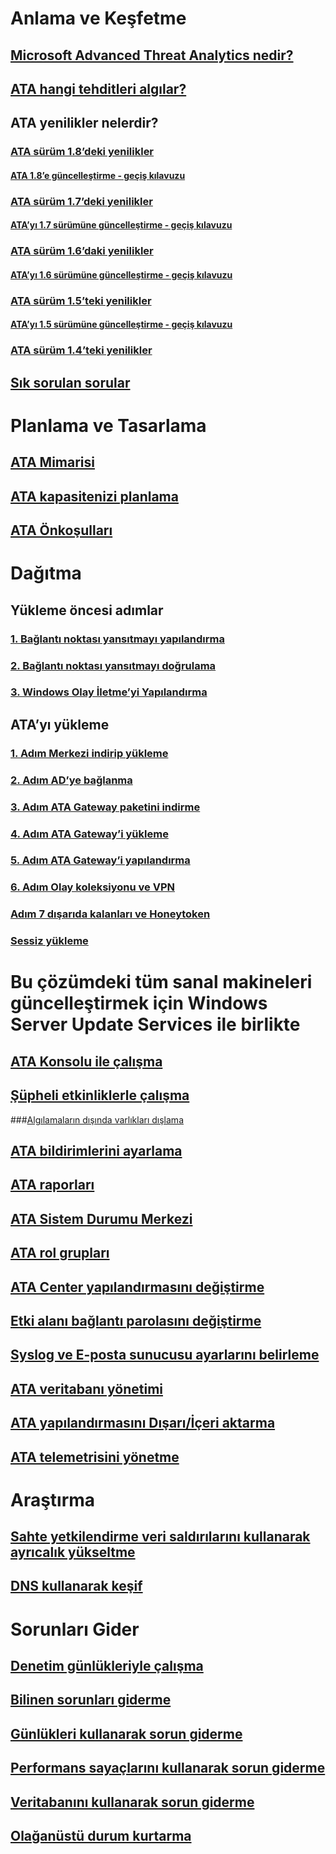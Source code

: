 # Anlama ve Keşfetme
## [Microsoft Advanced Threat Analytics nedir?](what-is-ata.md)
## [ATA hangi tehditleri algılar?](ata-threats.md)
## ATA yenilikler nelerdir?
### [ ATA sürüm 1.8’deki yenilikler](whats-new-version-1.8.md)
#### [ATA 1.8’e güncelleştirme - geçiş kılavuzu](ata-update-1.8-migration-guide.md)
### [ATA sürüm 1.7’deki yenilikler](whats-new-version-1.7.md)
#### [ATA’yı 1.7 sürümüne güncelleştirme - geçiş kılavuzu](ata-update-1.7-migration-guide.md)
### [ATA sürüm 1.6’daki yenilikler](whats-new-version-1.6.md)
#### [ATA’yı 1.6 sürümüne güncelleştirme - geçiş kılavuzu](ata-update-1.6-migration-guide.md)
### [ATA sürüm 1.5’teki yenilikler](whats-new-version-1.5.md)
#### [ATA’yı 1.5 sürümüne güncelleştirme - geçiş kılavuzu](ata-update-1.5-migration-guide.md)
### [ATA sürüm 1.4’teki yenilikler](whats-new-version-1.4.md)
## [Sık sorulan sorular](ata-technical-faq.md)
# Planlama ve Tasarlama
## [ATA Mimarisi](ata-architecture.md)
## [ATA kapasitenizi planlama](ata-capacity-planning.md)
## [ATA Önkoşulları](ata-prerequisites.md)
# Dağıtma
## Yükleme öncesi adımlar
### [1. Bağlantı noktası yansıtmayı yapılandırma](configure-port-mirroring.md)
### [2. Bağlantı noktası yansıtmayı doğrulama](validate-port-mirroring.md)
### [3. Windows Olay İletme’yi Yapılandırma](configure-event-collection.md)
## ATA’yı yükleme
### [1. Adım Merkezi indirip yükleme](install-ata-step1.md)
### [2. Adım AD’ye bağlanma](install-ata-step2.md)
### [3. Adım ATA Gateway paketini indirme](install-ata-step3.md)
### [4. Adım ATA Gateway’i yükleme](install-ata-step4.md)
### [5. Adım ATA Gateway’i yapılandırma](install-ata-step5.md)
### [6. Adım Olay koleksiyonu ve VPN](install-ata-step6.md)
### [Adım 7 dışarıda kalanları ve Honeytoken](install-ata-step7.md)
### [Sessiz yükleme](ata-silent-installation.md)
# Bu çözümdeki tüm sanal makineleri güncelleştirmek için Windows Server Update Services ile birlikte
## [ATA Konsolu ile çalışma](working-with-ata-console.md)
## [Şüpheli etkinliklerle çalışma](working-with-suspicious-activities.md)
###[Algılamaların dışında varlıkları dışlama](excluding-entities-from-detections.md)
## [ATA bildirimlerini ayarlama](setting-ata-alerts.md)
## [ATA raporları](reports.md)
## [ATA Sistem Durumu Merkezi](ata-health-center.md)
## [ATA rol grupları](ata-role-groups.md)
## [ATA Center yapılandırmasını değiştirme](modifying-ata-center-configuration.md)
## [Etki alanı bağlantı parolasını değiştirme](modifying-ata-config-dcpassword.md)
## [Syslog ve E-posta sunucusu ayarlarını belirleme](setting-syslog-email-server-settings.md)
## [ATA veritabanı yönetimi](ata-database-management.md)
## [ATA yapılandırmasını Dışarı/İçeri aktarma](ata-configuration-file.md)
## [ATA telemetrisini yönetme](manage-telemetry-settings.md)
# Araştırma
## [Sahte yetkilendirme veri saldırılarını kullanarak ayrıcalık yükseltme](use-case-forged-pac.md)
## [DNS kullanarak keşif](use-case-dns.md)
# Sorunları Gider
## [Denetim günlükleriyle çalışma](troubleshoot-audit.md)
## [Bilinen sorunları giderme](troubleshooting-ata-known-errors.md)
## [Günlükleri kullanarak sorun giderme](troubleshooting-ata-using-logs.md)
## [Performans sayaçlarını kullanarak sorun giderme](troubleshooting-ata-using-perf-counters.md)
## [Veritabanını kullanarak sorun giderme](troubleshooting-ata-using-ata-database.md)
## [Olağanüstü durum kurtarma](disaster-recovery.md)

